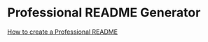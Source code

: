 # Professional README Generator

[How to create a Professional README](https://coding-boot-camp.github.io/full-stack/github/professional-readme-guide)